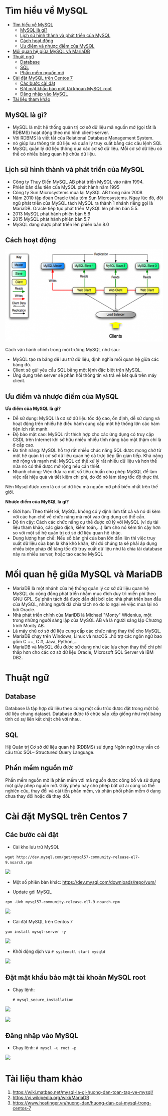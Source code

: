 # Tìm hiểu về MySQL

- [Tìm hiểu về MySQL](#tìm-hiểu-về-mysql)
  - [MySQL là gì?](#mysql-là-gì)
  - [Lịch sử hình thành và phát triển của MySQL](#lịch-sử-hình-thành-và-phát-triển-của-mysql)
  - [Cách hoạt động](#cách-hoạt-động)
  - [Ưu điểm và nhược điểm của MySQL](#ưu-điểm-và-nhược-điểm-của-mysql)
- [Mối quan hệ giữa MySQL và MariaDB](#mối-quan-hệ-giữa-mysql-và-mariadb)
- [Thuật ngữ](#thuật-ngữ)
  - [Database](#database)
  - [SQL](#sql)
  - [Phần mềm nguồn mở](#phần-mềm-nguồn-mở)
- [Cài đặt MySQL trên Centos 7](#cài-đặt-mysql-trên-centos-7)
  - [Các bước cài đặt](#các-bước-cài-đặt)
  - [Đặt mật khẩu bảo mật tài khoản MySQL root](#đặt-mật-khẩu-bảo-mật-tài-khoản-mysql-root)
  - [Đăng nhập vào MySQL](#đăng-nhập-vào-mysql)
- [Tài liệu tham khảo](#tài-liệu-tham-khảo)

## MySQL là gì?
- MySQL là một hệ thống quản trị cơ sở dữ liệu mã nguồn mở (gọi tắt là RDBMS) hoạt động theo mô hình client-server. 
- Với RDBMS là viết tắt của Relational Database Management System. 
-  nó giúp lưu thông tin dữ liệu và quản lý truy xuất bằng các câu lệnh SQL
- MySQL quản lý dữ liệu thông qua các cơ sở dữ liệu. Mỗi cơ sở dữ liệu có thể có nhiều bảng quan hệ chứa dữ liệu. 

## Lịch sử hình thành và phát triển của MySQL
- Công ty Thuy Điển MySQL AB phát triển MySQL vào năm 1994.
- Phiên bản đầu tiên của MySQL phát hành năm 1995
- Công ty Sun Microsystems mua lại MySQL AB trong năm 2008
- Năm 2010 tập đoàn Oracle thâu tóm Sun Microsystems. Ngay lúc đó, đội ngũ phát triển của MySQL tách MySQL ra thành 1 nhánh riêng gọi là MariaDB. Oracle tiếp tục phát triển MySQL lên phiên bản 5.5.
- 2013 MySQL phát hành phiên bản 5.6
- 2015 MySQL phát hành phiên bản 5.7
- MySQL đang được phát triển lên phiên bản 8.0

## Cách hoạt động

![](image/hd.png)

Cách vận hành chính trong môi trường MySQL như sau:

- MySQL tạo ra bảng để lưu trữ dữ liệu, định nghĩa mối quan hệ giữa các bảng đó.
- Client sẽ gửi yêu cầu SQL bằng một lệnh đặc biệt trên MySQL.
- Ứng dụng trên server sẽ phản hồi thông tin và trả về kết quả trên máy client.

## Ưu điểm và nhược điểm của MySQL

**Ưu điểm của MySQL là gì?**

- Dễ sử dụng: MySQL là cơ sở dữ liệu tốc độ cao, ổn định, dễ sử dụng và hoạt động trên nhiều hệ điều hành cung cấp một hệ thống lớn các hàm tiện ích rất mạnh.
- Độ bảo mật cao:  MySQL rất thích hợp cho các ứng dụng có truy cập CSDL trên Internet khi sở hữu nhiều nhiều tính năng bảo mật thậm chí là ở cấp cao.
- Đa tính năng: MySQL hỗ trợ rất nhiều chức năng SQL được mong chờ từ một hệ quản trị cơ sở dữ liệu quan hệ cả trực tiếp lẫn gián tiếp.
Khả năng mở rộng và mạnh mẽ: MySQL có thể xử lý rất nhiều dữ liệu và hơn thế nữa nó có thể được mở rộng nếu cần thiết.
- Nhanh chóng: Việc đưa ra một số tiêu chuẩn cho phép MySQL để làm việc rất hiệu quả và tiết kiệm chi phí, do đó nó làm tăng tốc độ thực thi.

Nên Mysql được xem là cơ sở dữ liệu mã nguồn mở phổ biến nhất trên thế giới.

**Nhược điểm của MySQL là gì?**
- Giới hạn: Theo thiết kế, MySQL không có ý định làm tất cả và nó đi kèm với các hạn chế về chức năng mà một vào ứng dụng có thể cần.
- Độ tin cậy: Cách các chức năng cụ thể được xử lý với MySQL (ví dụ tài liệu tham khảo, các giao dịch, kiểm toán,…) làm cho nó kém tin cậy hơn so với một số hệ quản trị cơ sở dữ liệu quan hệ khác.
- Dung lượng hạn chế: Nếu số bản ghi của bạn lớn dần lên thì việc truy xuất dữ liệu của bạn là khá khó khăn, khi đó chúng ta sẽ phải áp dụng nhiều biện pháp để tăng tốc độ truy xuất dữ liệu như là chia tải database này ra nhiều server, hoặc tạo cache MySQL

# Mối quan hệ giữa MySQL và MariaDB
- MariaDB là một nhánh của hệ thống quản lý cơ sở dữ liệu quan hệ MySQL do cộng đồng phát triển nhằm mục đích duy trì miễn phí theo GNU GPL. Sự phân tách đã được dẫn dắt bởi các nhà phát triển ban đầu của MySQL, những người đã chia tách nó do lo ngại về việc mua lại nó bởi Oracle.
- Nhà phát triển chính của MariDB là Michael "Monty" Widenius, một trong những người sáng lập của MySQL AB và là người sáng lập Chương trình Monty AB.
- Là máy chủ cơ sở dữ liệu cung cấp các chức năng thay thế cho MySQL. 
- MariaDB chạy trên Windows, Linux và macOS...hỗ trợ các ngôn ngữ bao gồm C ++, C #, Java, Python,...
- MariaDB và MySQL đều được sử dụng như các lựa chọn thay thế chi phí thấp hơn cho các cơ sở dữ liệu Oracle, Microsoft SQL Server và IBM DB2.
# Thuật ngữ
## Database
Database là tập hợp dữ liệu theo cùng một cấu trúc được đặt trong một bộ dữ liệu chung dataset. Database được tổ chức sắp xếp giống như một bảng tính có sự liên kết chặt chẽ với nhau.
## SQL
Hệ Quản trị Cơ sở dữ liệu quan hệ (RDBMS) sử dụng Ngôn ngữ truy vấn có cấu trúc SQL– Structured Query Language. 
## Phần mềm nguồn mở
Phần mềm nguồn mở là phần mềm với mã nguồn được công bố và sử dụng một giấy phép nguồn mở. Giấy phép này cho phép bất cứ ai cũng có thể nghiên cứu, thay đổi và cải tiến phần mềm, và phân phối phần mềm ở dạng chưa thay đổi hoặc đã thay đổi.

# Cài đặt MySQL trên Centos 7
## Các bước cài đặt
- Cài kho lưu trữ MySQL

```wget http://dev.mysql.com/get/mysql57-community-release-el7-9.noarch.rpm```

![](../image/khomysql.png)

- Một số phiên bản khác: https://dev.mysql.com/downloads/repo/yum/

- Update gói MySQL

```rpm -Uvh mysql57-community-release-el7-9.noarch.rpm```

![](../image/updaterpm.png)

- Cài đặt MySQL trên Centos 7

```yum install mysql-server -y```

![](../Mariadb/image/install.png)

- Khởi động dịch vụ
  ```# systemctl start mysqld```

![](../image/kdongsql.png)

## Đặt mật khẩu bảo mật tài khoản MySQL root
- Chạy lệnh:

  ```# mysql_secure_installation```

![](../image/secure.png)

![](../image/remotesql.png)

## Đăng nhập vào MySQL
- Chạy lệnh:
  ```# mysql -u root -p```

![](../image/version.png)
# Tài liệu tham khảo

1. https://wiki.matbao.net/mysql-la-gi-huong-dan-toan-tap-ve-mysql/
2. https://vi.wikipedia.org/wiki/MariaDB
3. https://www.hostinger.vn/huong-dan/huong-dan-cai-mysql-trong-centos-7